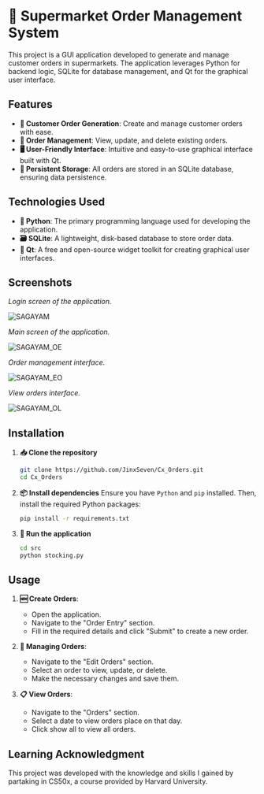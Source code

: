 
# 🛒 Supermarket Order Management System

This project is a GUI application developed to generate and manage customer orders in supermarkets. The application leverages Python for backend logic, SQLite for database management, and Qt for the graphical user interface.

## Features

- **📝 Customer Order Generation**: Create and manage customer orders with ease.
- **🔄 Order Management**: View, update, and delete existing orders.
- **🖥️ User-Friendly Interface**: Intuitive and easy-to-use graphical interface built with Qt.
- **💾 Persistent Storage**: All orders are stored in an SQLite database, ensuring data persistence.

## Technologies Used

- **🐍 Python**: The primary programming language used for developing the application.
- **🗃️ SQLite**: A lightweight, disk-based database to store order data.
- **🎨 Qt**: A free and open-source widget toolkit for creating graphical user interfaces.

## Screenshots

*Login screen of the application.*

![SAGAYAM](https://github.com/JinxSeven/Cx_Orders/assets/164835921/82711e5a-c71d-49cb-9a5a-90c840d747fb)

*Main screen of the application.*

![SAGAYAM_OE](https://github.com/JinxSeven/Cx_Orders/assets/164835921/9cf7459e-dfa6-416f-b273-80870fd19be2)

*Order management interface.*

![SAGAYAM_EO](https://github.com/JinxSeven/Cx_Orders/assets/164835921/9c4ebf2b-333e-4eea-bfc3-1c1866265c20)

*View orders interface.*

![SAGAYAM_OL](https://github.com/JinxSeven/Cx_Orders/assets/164835921/f2380f34-3de2-41b2-af2d-218540b68601)

## Installation

1. **📥 Clone the repository**
   ```bash
   git clone https://github.com/JinxSeven/Cx_Orders.git
   cd Cx_Orders
   ```

2. **📦 Install dependencies**
   Ensure you have `Python` and `pip` installed. Then, install the required Python packages:
   ```bash
   pip install -r requirements.txt
   ```

3. **🚀 Run the application**
   ```bash
   cd src
   python stocking.py
   ```

## Usage

1. **🆕 Create Orders**:
   - Open the application.
   - Navigate to the "Order Entry" section.
   - Fill in the required details and click "Submit" to create a new order.

2. **📝 Managing Orders**:
   - Navigate to the "Edit Orders" section.
   - Select an order to view, update, or delete.
   - Make the necessary changes and save them.

3. **📋 View Orders**:
   - Navigate to the "Orders" section.
   - Select a date to view orders place on that day.
   - Click show all to view all orders.

## Learning Acknowledgment

This project was developed with the knowledge and skills I gained by partaking in CS50x, a course provided by Harvard University.
